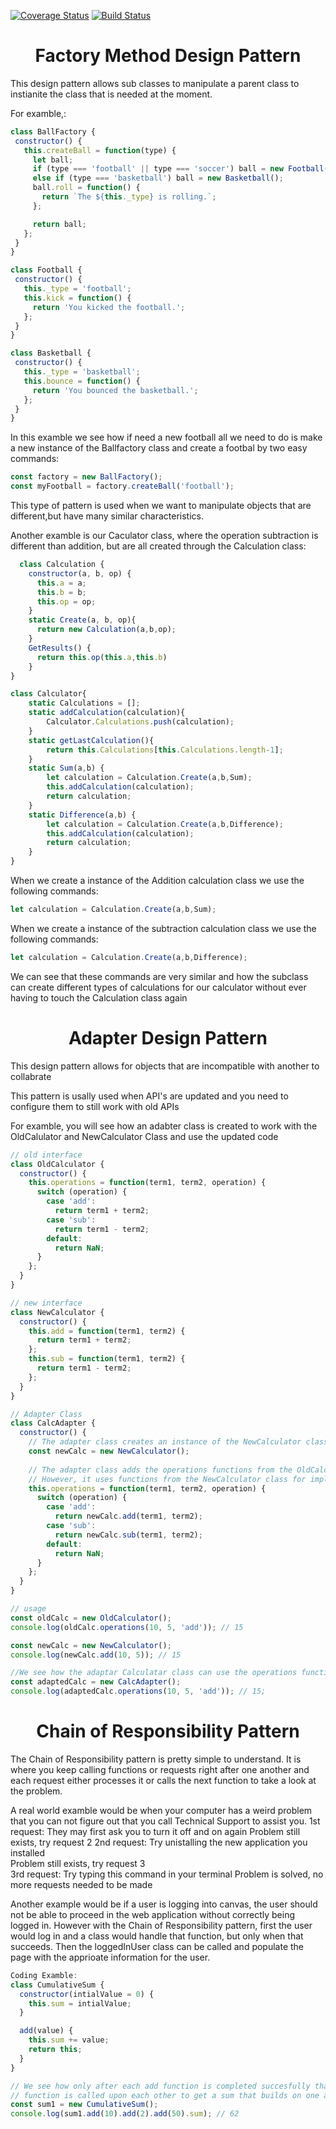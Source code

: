 [![Coverage Status](https://coveralls.io/repos/github/AbakirH/OOP-Design-Patterns/badge.svg?branch=master)](https://coveralls.io/github/AbakirH/OOP-Design-Patterns?branch=master)
[![Build Status](https://travis-ci.com/AbakirH/Abakir_Hanna_IS219_CodingPrinciplesCalculator.svg?branch=master)](https://travis-ci.com/github/AbakirH/OOP-Design-Patterns)

**<h1 align="center"> Factory Method Design Pattern </h1>**

This design pattern allows sub classes to manipulate a parent class to instianite the class that is needed at the moment.

For examble,:
 ~~~javascript
class BallFactory {
  constructor() {
    this.createBall = function(type) {
      let ball;
      if (type === 'football' || type === 'soccer') ball = new Football();
      else if (type === 'basketball') ball = new Basketball();
      ball.roll = function() {
        return `The ${this._type} is rolling.`;
      };

      return ball;
    };
  }
}

class Football {
  constructor() {
    this._type = 'football';
    this.kick = function() {
      return 'You kicked the football.';
    };
  }
}

class Basketball {
  constructor() {
    this._type = 'basketball';
    this.bounce = function() {
      return 'You bounced the basketball.';
    };
  }
}
 ~~~

 In this examble we see how if need a new football all we need to do is make a new instance of the Ballfactory class and create a footbal by two easy commands:
 ~~~javascript
 const factory = new BallFactory();
 const myFootball = factory.createBall('football');
 ~~~

This type of pattern is used when we want to manipulate objects that are different,but have many similar characteristics. 

Another examble is our Caculator class, where the operation subtraction is different than addition, but are all created through the Calculation class:
~~~javascript
  class Calculation {
    constructor(a, b, op) {
      this.a = a;
      this.b = b;
      this.op = op;
    }
    static Create(a, b, op){
      return new Calculation(a,b,op);
    }
    GetResults() {
      return this.op(this.a,this.b)
    }
}

class Calculator{
    static Calculations = [];
    static addCalculation(calculation){
        Calculator.Calculations.push(calculation);
    }
    static getLastCalculation(){
        return this.Calculations[this.Calculations.length-1];
    }
    static Sum(a,b) {
        let calculation = Calculation.Create(a,b,Sum);
        this.addCalculation(calculation);
        return calculation;
    }
    static Difference(a,b) {
        let calculation = Calculation.Create(a,b,Difference);
        this.addCalculation(calculation);
        return calculation;
    }
}
~~~

When we create a instance of the Addition calculation class we use the following commands:
~~~javascript
let calculation = Calculation.Create(a,b,Sum);
~~~
When we create a instance of the subtraction calculation class we use the following commands:
~~~javascript
let calculation = Calculation.Create(a,b,Difference);
~~~
We can see that these commands are very similar and how the subclass can create different types of calculations for our calculator without ever having to touch the Calculation class again

**<h1 align="center"> Adapter Design Pattern </h1>** 

This design pattern allows for objects that are incompatible with another to collabrate

This pattern is usally used when API's are updated and you need to configure them to still work with old APIs

For examble, you will see how an adabter class is created to work with the OldCalulator and NewCalculator Class and use the updated code
~~~javascript
// old interface
class OldCalculator {
  constructor() {
    this.operations = function(term1, term2, operation) {
      switch (operation) {
        case 'add':
          return term1 + term2;
        case 'sub':
          return term1 - term2;
        default:
          return NaN;
      }
    };
  }
}

// new interface
class NewCalculator {
  constructor() {
    this.add = function(term1, term2) {
      return term1 + term2;
    };
    this.sub = function(term1, term2) {
      return term1 - term2;
    };
  }
}

// Adapter Class
class CalcAdapter {
  constructor() {
    // The adapter class creates an instance of the NewCalculator class
    const newCalc = new NewCalculator();
    
    // The adapter class adds the operations functions from the OldCalculator Class
    // However, it uses functions from the NewCalculator class for implementing addition and subtraction
    this.operations = function(term1, term2, operation) {
      switch (operation) {
        case 'add':
          return newCalc.add(term1, term2);
        case 'sub':
          return newCalc.sub(term1, term2);
        default:
          return NaN;
      }
    };
  }
}

// usage
const oldCalc = new OldCalculator();
console.log(oldCalc.operations(10, 5, 'add')); // 15

const newCalc = new NewCalculator();
console.log(newCalc.add(10, 5)); // 15

//We see how the adaptar Calculatar class can use the operations function similar to how the OldCalulator Class did, while still being an instance of the NewCalculator class and using the updated code 
const adaptedCalc = new CalcAdapter();
console.log(adaptedCalc.operations(10, 5, 'add')); // 15;
~~~

**<h1 align="center"> Chain of Responsibility Pattern </h1>** 

The Chain of Responsibility pattern is pretty simple to understand. It is where you keep calling functions or requests right after one another and each request either processes it or calls the next function to take a look at the problem.

A real world examble would be when your computer has a weird problem that you can not figure out that you call Technical Support to assist you.
1st request: They may first ask you to turn it off and on again
             Problem still exists, try request 2
2nd request: Try unistalling the new application you installed  
            Problem still exists, try request 3       
3rd request: Try typing this command in your terminal
            Problem is solved, no more requests needed to be made

Another example would be if a user is logging into canvas, the user should not be able to proceed in the web application without correctly being logged in. However with the Chain of Responsibility pattern, first the user would log in and a class would handle that function, but only when that succeeds. Then the loggedInUser class can be called and populate the page with the apprioate information for the user.

~~~javascript
Coding Examble:
class CumulativeSum {
  constructor(intialValue = 0) {
    this.sum = intialValue;
  }

  add(value) {
    this.sum += value;
    return this;
  }
}

// We see how only after each add function is completed succesfully that the next add 
// function is called upon each other to get a sum that builds on one another
const sum1 = new CumulativeSum();
console.log(sum1.add(10).add(2).add(50).sum); // 62
~~~
